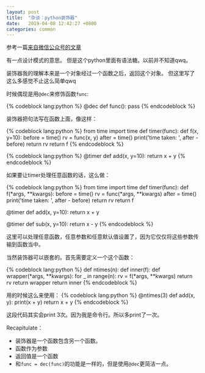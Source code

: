 ```yaml
---
layout: post
title:  "杂谈：python装饰器"
date:   2019-04-08 12:42:27 +0800
categories: common
---
```



 <script type="text/x-mathjax-config">
  MathJax.Hub.Config({tex2jax: {inlineMath: [['$','$'], ['\\(','\\)']]}});
</script>
<script type="text/javascript" async
  src="https://cdnjs.cloudflare.com/ajax/libs/mathjax/2.7.5/MathJax.js?config=TeX-MML-AM_CHTML">
</script> 

参考一篇[来自微信公众号的文章](https://mp.weixin.qq.com/s/qMT46hjOQeXsjVpZPqLRVA)

有一点设计模式的意思。
但是这个python里面有语法糖。以前并不知道qwq。

装饰器我的理解本来是一个对象经过一个函数之后，返回这个对象。
但这里写了这么多感觉不止这么简单qwq

时候偶现是用`@dec`来修饰函数`func`:

{% codeblock lang:python %}
@dec
def func():
  pass
{% endcodeblock %}

<!-- more -->
装饰器把句法写在函数上面，像这样：

{% codeblock lang:python %}
from time import time
def timer(func):
  def f(x, y=10):
    before = time()
    rv = func(x, y)
    after = time()
    print('time taken: ', after - before)
    return rv
  return f
{% endcodeblock %}

{% codeblock lang:python %}
@timer
def add(x, y=10):
  return x + y
{% endcodeblock %}

如果要让timer处理任意函数的话，这么做：

{% codeblock lang:python %}
from time import time
def timer(func):
  def f(*args, **kwargs):
    before = time()
    rv = func(*args, **kwargs)
    after = time()
    print('time taken: ', after - before)
    return rv
  return f

@timer
def add(x, y=10):
  return x + y

@timer
def sub(x, y=10):
  return x - y
{% endcodeblock %}

这里可以处理任意函数，任意参数和任意默认值设置了，因为它仅仅将这些参数传输到函数当中。

当然装饰器可以嵌套的。首先需要定义一个这个函数：

{% codeblock lang:python %}
def ntimes(n):
  def inner(f):
    def wrapper(*args, **kwargs):
      for _ in range(n):
        rv = f(*args, **kwargs)
      return rv
    return wrapper
  return inner
{% endcodeblock %}

用的时候这么来使用：
{% codeblock lang:python %}
@ntimes(3)
def add(x, y):
  print(x + y)
  return x + y
{% endcodeblock %}

这段代码其实会print 3次。因为我是命令行。所以多print了一次。

Recapitulate：

- 装饰器是一个函数包含另一个函数。
- 函数作为参数
- 返回值是一个函数
- 和`func = dec(func)`的功能是一样的，但是使用`@dec`更简洁一点。
